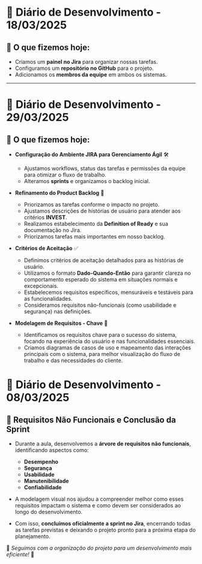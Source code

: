 # 📅 Diário de Desenvolvimento - 18/03/2025  

## 🚀 O que fizemos hoje:  
- Criamos um **painel no Jira** para organizar nossas tarefas.  
- Configuramos um **repositório no GitHub** para o projeto.  
- Adicionamos os **membros da equipe** em ambos os sistemas.  

---

# 📅 Diário de Desenvolvimento - 29/03/2025  

## 🔧 O que fizemos hoje:  
- **Configuração do Ambiente JIRA para Gerenciamento Ágil** 🛠️  
  - Ajustamos workflows, status das tarefas e permissões da equipe para otimizar o fluxo de trabalho.  
  - Alteramos **sprints** e organizamos o backlog inicial.  

- **Refinamento do Product Backlog** 📌  
  - Priorizamos as tarefas conforme o impacto no projeto.  
  - Ajustamos descrições de histórias de usuário para atender aos critérios **INVEST**.  
  - Realizamos estabelecimento da **Definition of Ready** e sua documentação no Jira.
  - Priorizamos tarefas mais importantes em nosso backlog.

- **Critérios de Aceitação** ✅  
  - Definimos critérios de aceitação detalhados para as histórias de usuário.  
  - Utilizamos o formato **Dado-Quando-Então** para garantir clareza no comportamento esperado do sistema em situações normais e excepcionais.  
  - Estabelecemos requisitos específicos, mensuráveis e testáveis para as funcionalidades.  
  - Consideramos requisitos não-funcionais (como usabilidade e segurança) nas definições.

- **Modelagem de Requisitos - Chave** 🔑  
  - Identificamos os requisitos chave para o sucesso do sistema, focando na experiência do usuário e nas funcionalidades essenciais.  
  - Criamos diagramas de casos de uso e mapeamento das interações principais com o sistema, para melhor visualização do fluxo de trabalho e das necessidades do cliente.  

# 📅 Diário de Desenvolvimento - 08/03/2025

## 🌳 Requisitos Não Funcionais e Conclusão da Sprint

- Durante a aula, desenvolvemos a **árvore de requisitos não funcionais**, identificando aspectos como:
  - **Desempenho**
  - **Segurança**
  - **Usabilidade**
  - **Manutenibilidade**
  - **Confiabilidade**

- A modelagem visual nos ajudou a compreender melhor como esses requisitos impactam o sistema e como devem ser considerados ao longo do desenvolvimento.

- Com isso, **concluímos oficialmente a sprint no Jira**, encerrando todas as tarefas previstas e deixando o projeto pronto para a próxima etapa do planejamento.

📌 *Seguimos com a organização do projeto para um desenvolvimento mais eficiente!* 🚀

